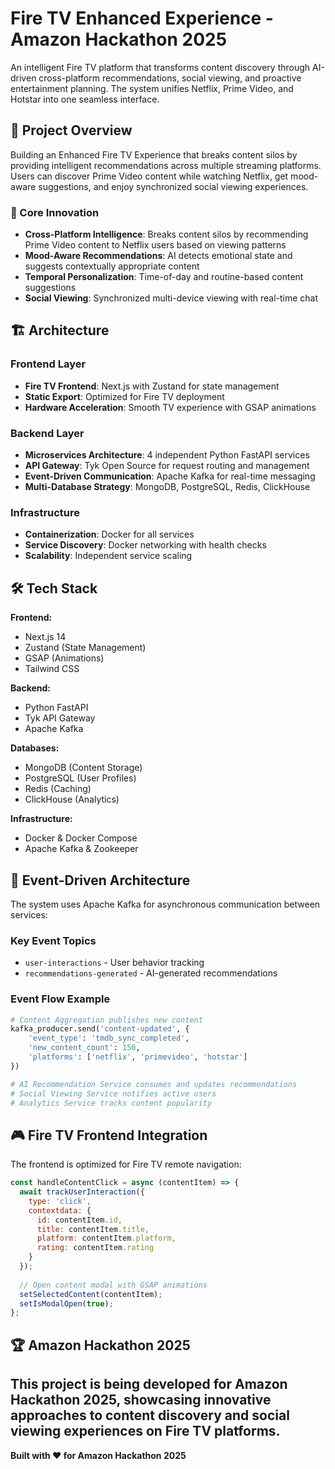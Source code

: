 # Fire TV Enhanced Experience - Amazon Hackathon 2025

An intelligent Fire TV platform that transforms content discovery through AI-driven cross-platform recommendations, social viewing, and proactive entertainment planning. The system unifies Netflix, Prime Video, and Hotstar into one seamless interface.

## 🚀 Project Overview

Building an Enhanced Fire TV Experience that breaks content silos by providing intelligent recommendations across multiple streaming platforms. Users can discover Prime Video content while watching Netflix, get mood-aware suggestions, and enjoy synchronized social viewing experiences.

### 🎯 Core Innovation

- **Cross-Platform Intelligence**: Breaks content silos by recommending Prime Video content to Netflix users based on viewing patterns
- **Mood-Aware Recommendations**: AI detects emotional state and suggests contextually appropriate content  
- **Temporal Personalization**: Time-of-day and routine-based content suggestions
- **Social Viewing**: Synchronized multi-device viewing with real-time chat

## 🏗️ Architecture

### Frontend Layer
- **Fire TV Frontend**: Next.js with Zustand for state management
- **Static Export**: Optimized for Fire TV deployment
- **Hardware Acceleration**: Smooth TV experience with GSAP animations

### Backend Layer
- **Microservices Architecture**: 4 independent Python FastAPI services
- **API Gateway**: Tyk Open Source for request routing and management
- **Event-Driven Communication**: Apache Kafka for real-time messaging
- **Multi-Database Strategy**: MongoDB, PostgreSQL, Redis, ClickHouse

### Infrastructure
- **Containerization**: Docker for all services
- **Service Discovery**: Docker networking with health checks
- **Scalability**: Independent service scaling

## 🛠️ Tech Stack

**Frontend:**
- Next.js 14
- Zustand (State Management)
- GSAP (Animations)
- Tailwind CSS

**Backend:**
- Python FastAPI
- Tyk API Gateway
- Apache Kafka

**Databases:**
- MongoDB (Content Storage)
- PostgreSQL (User Profiles)
- Redis (Caching)
- ClickHouse (Analytics)

**Infrastructure:**
- Docker & Docker Compose
- Apache Kafka & Zookeeper


## 🔄 Event-Driven Architecture

The system uses Apache Kafka for asynchronous communication between services:

### Key Event Topics
- `user-interactions` - User behavior tracking
- `recommendations-generated` - AI-generated recommendations

### Event Flow Example
```python
# Content Aggregation publishes new content
kafka_producer.send('content-updated', {
    'event_type': 'tmdb_sync_completed',
    'new_content_count': 150,
    'platforms': ['netflix', 'primevideo', 'hotstar']
})

# AI Recommendation Service consumes and updates recommendations
# Social Viewing Service notifies active users
# Analytics Service tracks content popularity
```

## 🎮 Fire TV Frontend Integration

The frontend is optimized for Fire TV remote navigation:

```javascript
const handleContentClick = async (contentItem) => {
  await trackUserInteraction({
    type: 'click',
    contextdata: {
      id: contentItem.id,
      title: contentItem.title,
      platform: contentItem.platform,
      rating: contentItem.rating
    }
  });
  
  // Open content modal with GSAP animations
  setSelectedContent(contentItem);
  setIsModalOpen(true);
};
```

## 🏆 Amazon Hackathon 2025

This project is being developed for Amazon Hackathon 2025, showcasing innovative approaches to content discovery and social viewing experiences on Fire TV platforms.
---

**Built with ❤️ for Amazon Hackathon 2025**
